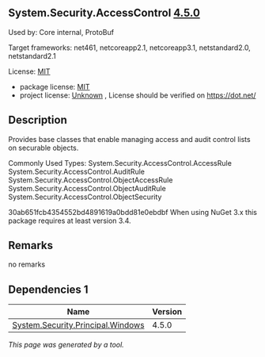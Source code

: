 System.Security.AccessControl [4.5.0](https://www.nuget.org/packages/System.Security.AccessControl/4.5.0)
--------------------

Used by: Core internal, ProtoBuf

Target frameworks: net461, netcoreapp2.1, netcoreapp3.1, netstandard2.0, netstandard2.1

License: [MIT](../../../../licenses/mit) 

- package license: [MIT](https://github.com/dotnet/corefx/blob/master/LICENSE.TXT) 
- project license: [Unknown](https://dot.net/) , License should be verified on https://dot.net/

Description
-----------
Provides base classes that enable managing access and audit control lists on securable objects.

Commonly Used Types:
System.Security.AccessControl.AccessRule
System.Security.AccessControl.AuditRule
System.Security.AccessControl.ObjectAccessRule
System.Security.AccessControl.ObjectAuditRule
System.Security.AccessControl.ObjectSecurity
 
30ab651fcb4354552bd4891619a0bdd81e0ebdbf 
When using NuGet 3.x this package requires at least version 3.4.

Remarks
-----------
no remarks


Dependencies 1
-----------

|Name|Version|
|----------|:----|
|[System.Security.Principal.Windows](../../../../packages/nuget.org/system.security.principal.windows/4.5.0)|4.5.0|

*This page was generated by a tool.*